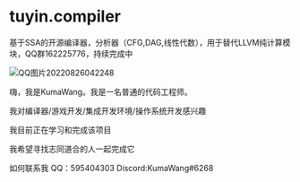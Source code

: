 # tuyin.compiler
基于SSA的开源编译器，分析器（CFG,DAG,线性代数），用于替代LLVM纯计算模块，QQ群162225776，持续完成中

![QQ图片20220826042248](https://user-images.githubusercontent.com/103913993/186762626-fe38f506-06bf-4d56-9aad-dab2b43411d2.jpg)

嗨，我是KumaWang。我是一名普通的代码工程师。

我对编译器/游戏开发/集成开发环境/操作系统开发感兴趣

我目前正在学习和完成该项目

我希望寻找志同道合的人一起完成它

如何联系我 QQ：595404303 Discord:KumaWang#6268

